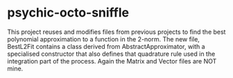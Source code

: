# psychic-octo-sniffle
This project reuses and modifies files from previous projects to find the best polynomial approximation to a function in the 2-norm.
The new file, BestL2Fit contains a class derived from AbstractApproximator, with a specialised constructor that also defines that quadrature rule used in the integration part of the process.
Again the Matrix and Vector files are NOT mine.
